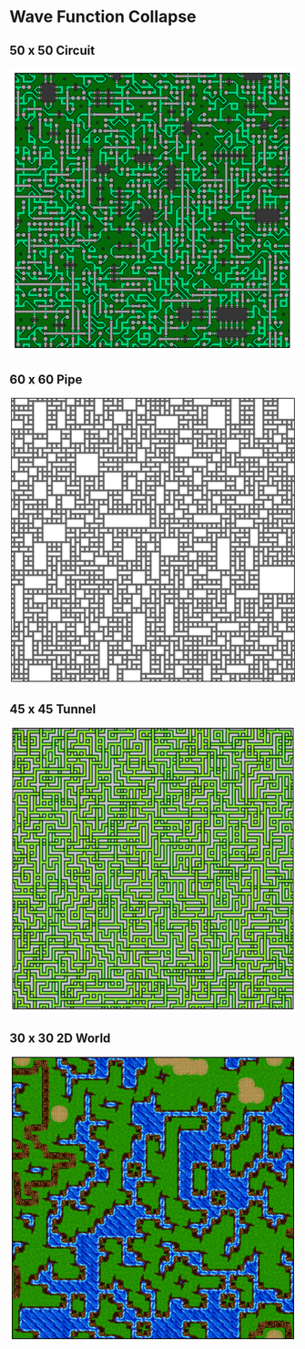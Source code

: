 # Wave Function Collapse

## 50 x 50 Circuit

![images](images/circuit_50x50.png)

## 60 x 60 Pipe

![image](images/pipe_60x60.png)

## 45 x 45 Tunnel

![image](images/tunnel_45x45.png)

## 30 x 30 2D World

![image](images/2Dworld_30x30.png)
